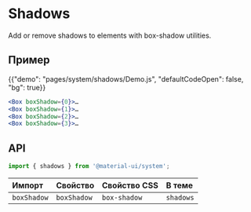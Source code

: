 # Shadows

<p class="description">Add or remove shadows to elements with box-shadow utilities.</p>

## Пример

{{"demo": "pages/system/shadows/Demo.js", "defaultCodeOpen": false, "bg": true}}

```jsx
<Box boxShadow={0}>…
<Box boxShadow={1}>…
<Box boxShadow={2}>…
<Box boxShadow={3}>…
```

## API

```js
import { shadows } from '@material-ui/system';
```

| Импорт      | Свойство    | Свойство CSS | В теме    |
|:----------- |:----------- |:------------ |:--------- |
| `boxShadow` | `boxShadow` | `box-shadow` | `shadows` |
